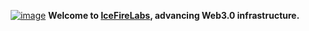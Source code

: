 <p align="center">
<a href="https://icefirelabs.xyz/"><img  alt="image" src="https://github.com/gitsrc/gitsrc/assets/34047788/a56de6fd-942a-4a09-831a-4f0ba1e6daba"></a>
    <b>Welcome to <a href="https://icefirelabs.xyz/">IceFireLabs</a>, advancing Web3.0 infrastructure.</b>
</p>
